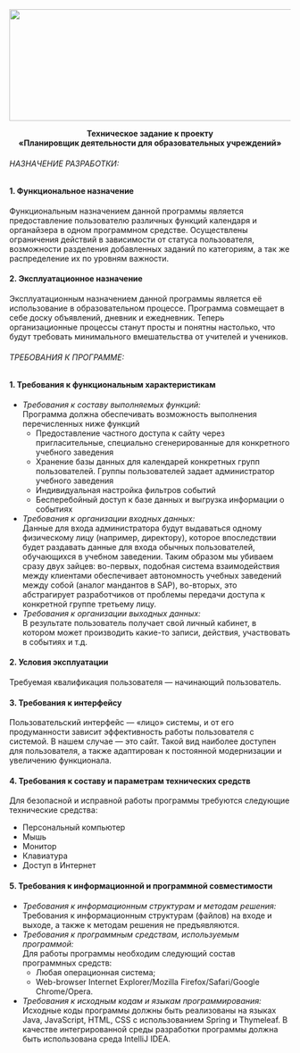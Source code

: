 <img src="https://i.imgur.com/V0QWypk.png" width="800" height="200">


<p align="center">
<b>Техническое задание к проекту</b><br>      
<b>«Планировщик деятельности для образовательных учреждений»</b><br>
</p>


###### НАЗНАЧЕНИЕ РАЗРАБОТКИ: ######

#### 1.	Функциональное назначение   ####
Функциональным назначением данной программы является предоставление пользователю различных функций календаря и органайзера в одном программном средстве. Осуществлены ограничения действий в зависимости от статуса пользователя, возможности разделения добавленных заданий по категориям, а так же распределение их по уровням важности.

#### 2.	Эксплуатационное назначение   ####
Эксплуатационным назначением данной программы является её использование в образовательном процессе. Программа совмещает в себе доску объявлений, дневник и ежедневник. Теперь организационные процессы станут просты и понятны настолько, что будут требовать минимального вмешательства от учителей и учеников.

###### ТРЕБОВАНИЯ К ПРОГРАММЕ: ######
#### 1.	Требования к функциональным характеристикам ####     
  * *Требования к составу выполняемых функций:*   
Программа должна обеспечивать возможность выполнения перечисленных ниже функций
    * Предоставление частного доступа к сайту через пригласительные, специально сгенерированные для конкретного учебного заведения
    * Хранение базы данных для календарей конкретных групп пользователей. Группы пользователей задает администратор учебного заведения
    * Индивидуальная настройка фильтров событий
    * Бесперебойный доступ к базе данных и выгрузка информации о событиях
  * *Требования к организации входных данных:*   
Данные для входа администратора будут выдаваться одному физическому лицу (например, директору), которое впоследствии будет раздавать данные для входа обычных пользователей, обучающихся в учебном заведении. 
Таким образом мы убиваем сразу двух зайцев: во-первых, подобная система взаимодействия между клиентами обеспечивает автономность учебных заведений между собой (аналог мандантов в SAP), во-вторых, это абстрагирует разработчиков от проблемы передачи доступа к конкретной группе третьему лицу.
  * *Требования к организации выходных данных:*   
В результате пользователь получает свой личный кабинет, в котором может производить какие-то записи, действия, участвовать в событиях и т.д.

#### 2.	Условия эксплуатации ####  
Требуемая квалификация пользователя — начинающий пользователь.

#### 3.	Требования к интерфейсу   ####
Пользовательский интерфейс — «лицо» системы, и от его продуманности зависит эффективность работы пользователя с системой. В нашем случае — это сайт. Такой вид наиболее доступен для пользователя, а также адаптирован к постоянной модернизации и увеличению функционала.

#### 4.	Требования к составу и параметрам технических средств ####   
Для безопасной и исправной работы программы требуются следующие технические средства:
  * Персональный компьютер
  * Мышь
  * Монитор
  * Клавиатура
  * Доступ в Интернет

#### 5.	 Требования к информационной и программной совместимости ####      
  * *Требования к информационным структурам и методам решения:*     
Требования к информационным структурам (файлов) на входе и выходе, а также к методам решения не предъявляются.
  * *Требования к программным средствам, используемым программой:*     
Для работы программы необходим следующий состав программных средств:
	* Любая операционная система;
	* Web-browser Internet Explorer/Mozilla Firefox/Safari/Google Chrome/Opera.
  * *Требования к исходным кодам и языкам программирования:*     
Исходные коды программы должны быть реализованы на языках Java, JavaScript, HTML, CSS с использованием Spring и Thymeleaf. В качестве интегрированной среды разработки программы должна быть использована среда IntelliJ IDEA.
